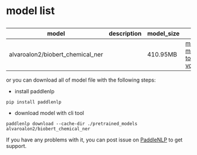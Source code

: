 #  model list

##  

| model  | description | model_size  | download         |
| --- | --- | --- | --- |
|alvaroalon2/biobert_chemical_ner|  | 410.95MB | [model_config.json](https://bj.bcebos.com/paddlenlp/models/community/alvaroalon2/biobert_chemical_ner/model_config.json)<br>[model_state.pdparams](https://bj.bcebos.com/paddlenlp/models/community/alvaroalon2/biobert_chemical_ner/model_state.pdparams)<br>[tokenizer_config.json](https://bj.bcebos.com/paddlenlp/models/community/alvaroalon2/biobert_chemical_ner/tokenizer_config.json)<br>[vocab.txt](https://bj.bcebos.com/paddlenlp/models/community/alvaroalon2/biobert_chemical_ner/vocab.txt) |

or you can download all of model file with the following steps:

* install paddlenlp

```shell
pip install paddlenlp
```

* download model with cli tool

```shell
paddlenlp download --cache-dir ./pretrained_models alvaroalon2/biobert_chemical_ner
```

If you have any problems with it, you can post issue on [PaddleNLP](https://github.com/PaddlePaddle/PaddleNLP) to get support.
